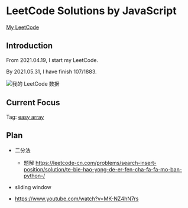 # LeetCode Solutions by JavaScript

[My LeetCode](https://leetcode.com/JiweiYuan/)

## Introduction

From 2021.04.19, I start my LeetCode.

By 2021.05.31, I have finish 107/1883.

![我的 LeetCode 数据](https://stats.justsong.cn/api/leetcode/?username=JiweiYuan)
## Current Focus  

Tag: [easy array](https://leetcode.com/problemset/all/?topicSlugs=array&difficulty=Easy)

## Plan

- 二分法
  - 题解 https://leetcode-cn.com/problems/search-insert-position/solution/te-bie-hao-yong-de-er-fen-cha-fa-fa-mo-ban-python-/


- sliding window 
 - https://www.youtube.com/watch?v=MK-NZ4hN7rs